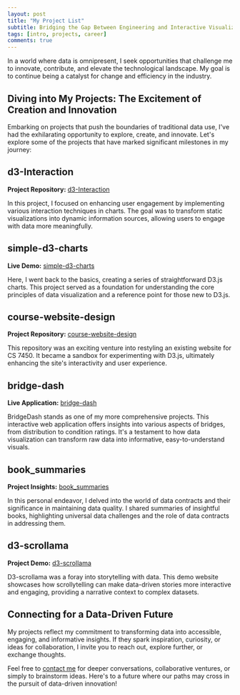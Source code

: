 ```yaml
---
layout: post
title: "My Project List"
subtitle: Bridging the Gap Between Engineering and Interactive Visualizations
tags: [intro, projects, career]
comments: true
---
```


In a world where data is omnipresent, I seek opportunities that challenge me to innovate, contribute, and elevate the technological landscape. My goal is to continue being a catalyst for change and efficiency in the industry.

## Diving into My Projects: The Excitement of Creation and Innovation

Embarking on projects that push the boundaries of traditional data use, I've had the exhilarating opportunity to explore, create, and innovate. Let's explore some of the projects that have marked significant milestones in my journey:

## d3-Interaction
**Project Repository:** [d3-Interaction](https://cynthialmy.github.io/d3-Interaction/)

In this project, I focused on enhancing user engagement by implementing various interaction techniques in charts. The goal was to transform static visualizations into dynamic information sources, allowing users to engage with data more meaningfully.

## simple-d3-charts
**Live Demo:** [simple-d3-charts](https://cynthialmy.github.io/simple-d3-charts/)

Here, I went back to the basics, creating a series of straightforward D3.js charts. This project served as a foundation for understanding the core principles of data visualization and a reference point for those new to D3.js.

## course-website-design
**Project Repository:** [course-website-design](https://cynthialmy.github.io/course-website-design/)

This repository was an exciting venture into restyling an existing website for CS 7450. It became a sandbox for experimenting with D3.js, ultimately enhancing the site's interactivity and user experience.

## bridge-dash
**Live Application:** [bridge-dash](https://bridge-dash-90f35a395f88.herokuapp.com/)

BridgeDash stands as one of my more comprehensive projects. This interactive web application offers insights into various aspects of bridges, from distribution to condition ratings. It's a testament to how data visualization can transform raw data into informative, easy-to-understand visuals.

## book_summaries
**Project Insights:** [book_summaries](https://cynthialmy.github.io/book_summaries/)

In this personal endeavor, I delved into the world of data contracts and their significance in maintaining data quality. I shared summaries of insightful books, highlighting universal data challenges and the role of data contracts in addressing them.

## d3-scrollama
**Project Demo:** [d3-scrollama](https://cynthialmy.github.io/d3-scrollama/)

D3-scrollama was a foray into storytelling with data. This demo website showcases how scrollytelling can make data-driven stories more interactive and engaging, providing a narrative context to complex datasets.

## Connecting for a Data-Driven Future

My projects reflect my commitment to transforming data into accessible, engaging, and informative insights. If they spark inspiration, curiosity, or ideas for collaboration, I invite you to reach out, explore further, or exchange thoughts.

Feel free to [contact me](mailto:cynthiamengyuanli@gmail.com) for deeper conversations, collaborative ventures, or simply to brainstorm ideas. Here's to a future where our paths may cross in the pursuit of data-driven innovation!